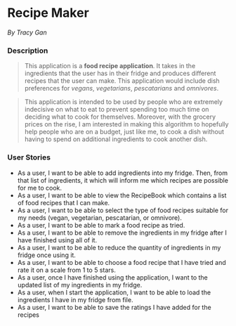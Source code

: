 # Recipe Maker #
*By Tracy Gan*
 
### Description #
>This application is a **food recipe application**. It takes in the ingredients that the user has in their fridge and produces different recipes that the user can make. This application would include dish preferences for *vegans*, *vegetarians*, *pescatarians* and *omnivores*.

>This application is intended to be used by people who are extremely indecisive on what to eat to prevent spending too much time on deciding what to cook for themselves. Moreover, with the grocery prices on the rise, I am interested in making this algorithm to hopefully help people who are on a budget, just like me, to cook a dish without having to spend on additional ingredients to cook another dish.


### User Stories ###

- As a user, I want to be able to add ingredients into my fridge. Then, from that list of ingredients, it which will inform me which recipes are possible for me to cook.
- As a user, I want to be able to view the RecipeBook which contains a list of food recipes that I can make.
- As a user, I want to be able to select the type of food recipes suitable for my needs (vegan, vegetarian, pescatarian, or omnivore).
- As a user, I want to be able to mark a food recipe as tried.
- As a user, I want to be able to remove the ingredients in my fridge after I have finished using all of it.
- As a user, I want to be able to reduce the quantity of ingredients in my fridge once using it.
- As a user, I want to be able to choose a food recipe that I have tried and rate it on a scale from 1 to 5 stars.
- As a user, once I have finished using the application, I want to the updated list of my ingredients in my fridge.
- As a user, when I start the application, I want to be able to load the ingredients I have in my fridge from file.
- As a user, I want to be able to save the ratings I have added for the recipes
